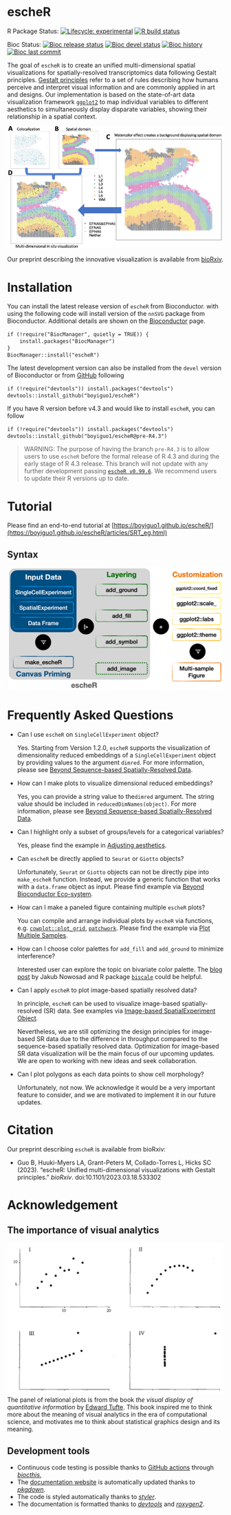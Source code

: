 
# escheR

<!-- badges: start -->
R Package Status: 
[![Lifecycle: experimental](https://img.shields.io/badge/lifecycle-experimental-orange.svg)](https://lifecycle.r-lib.org/articles/stages.html#experimental)
[![R build status](https://github.com/boyiguo1/escheR/workflows/R-CMD-check-bioc/badge.svg)](https://github.com/boyiguo1/escheR/actions)

Bioc Status: 
[![Bioc release status](http://www.bioconductor.org/shields/build/release/bioc/escheR.svg)](https://bioconductor.org/checkResults/release/bioc-LATEST/escheR)
[![Bioc devel status](http://www.bioconductor.org/shields/build/devel/bioc/escheR.svg)](https://bioconductor.org/checkResults/devel/bioc-LATEST/escheR)
[![Bioc history](https://bioconductor.org/shields/years-in-bioc/escheR.svg)](https://bioconductor.org/packages/release/bioc/html/escheR.html#since)
[![Bioc last commit](https://bioconductor.org/shields/lastcommit/devel/bioc/escheR.svg)](http://bioconductor.org/checkResults/devel/bioc-LATEST/escheR/)

<!-- badges: end -->

The goal of `escheR` is to create an unified multi-dimensional spatial visualizations for spatially-resolved transcriptomics data following Gestalt principles. [Gestalt principles](http://www.scholarpedia.org/article/Gestalt_principles) refer to a set of rules describing how humans perceive and interpret visual information and are commonly applied in art and designs. Our implementation is based on the state-of-art data visualization framework [`ggplot2`](https://ggplot2.tidyverse.org/) to map individual variables to different aesthetics to simultaneously display disparate variables, showing their relationship in a spatial context.

![](man/figures/insitu.jpg)

Our preprint describing the innovative visualization is available from [bioRxiv](https://www.biorxiv.org/content/10.1101/2023.03.18.533302).

# Installation

You can install the latest release version of `escheR` from Bioconductor. with using the following code will install version of the `nnSVG` package from Bioconductor. Additional details are shown on the [Bioconductor](https://bioconductor.org/packages/escheR) page.

```{r}
if (!require("BiocManager", quietly = TRUE)) {
    install.packages("BiocManager")
}
BiocManager::install("escheR")
```

The latest development version can also be installed from the `devel` version of Bioconductor or from [GitHub](https://github.com/boyiguo1/escheR) following

```{r}
if (!require("devtools")) install.packages("devtools")
devtools::install_github("boyiguo1/escheR")
```

If you have R version before v4.3 and would like to install `escheR`, you can follow

```{r}
if (!require("devtools")) install.packages("devtools")
devtools::install_github("boyiguo1/escheR@pre-R4.3")
```

> WARNING: The purpose of having the branch `pre-R4.3` is to allow users to use `escheR` before the formal release of R 4.3 and during the early stage of R 4.3 release. This branch will not update with any further development passing [`escheR v0.99.6`](https://github.com/boyiguo1/escheR/blob/devel/NEWS.md). We recommend users to update their R versions up to date.

# Tutorial
Please find an end-to-end tutorial at [https://boyiguo1.github.io/escheR/](https://boyiguo1.github.io/escheR/articles/SRT_eg.html)

## Syntax
![](man/figures/syntax.png)

# Frequently Asked Questions

* Can I use `escheR` on `SingleCellExperiment` object?

  Yes. Starting from Version 1.2.0, `escheR` supports the visualization of 
  dimensionality reduced embeddings of a `SingleCellExperiment` object by
  providing values to the argument `dimred`. For more information, please see
  [Beyond Sequence-based Spatially-Resolved Data](https://boyi-guo.com/escheR/articles/more_than_visium.html#visualized-dimensionality-reduced-embedding-with-singlecellexperiment).

* How can I make plots to visualize dimensional reduced embeddings?

  Yes, you can provide a string value to the`dimred` argument. The string value
  should be included in `reducedDimNames(object)`. For more information, please
  see [Beyond Sequence-based Spatially-Resolved Data](https://boyi-guo.com/escheR/articles/more_than_visium.html#visualized-dimensionality-reduced-embedding-with-singlecellexperiment).

* Can I highlight only a subset of groups/levels for a categorical variables?

  Yes, please find the example in [Adjusting aesthetics](https://boyi-guo.com/escheR/articles/SRT_eg.html#adjusting-aesthetics).

* Can `escheR` be directly applied to `Seurat` or `Giotto` objects?

  Unfortunately, `Seurat` or `Giotto` objects can not be directly pipe into
  `make_escheR` function. Instead, we provide a generic function that works
  with a `data.frame` object as input. Please find example via [Beyond Bioconductor Eco-system](https://boyi-guo.com/escheR/articles/more_than_visium.html#beyond-bioconductor-eco-system).

* How can I make a paneled figure containing multiple `escheR` plots?

  You can compile and arrange individual plots by `escheR` via functions, e.g. [`cowplot::plot_grid`](https://wilkelab.org/cowplot/articles/plot_grid.html), [`patchwork`](https://patchwork.data-imaginist.com/index.html). Please find the
  example via [Plot Multiple Samples](https://boyi-guo.com/escheR/articles/SRT_eg.html#plot-multiple-samples).

* How can I choose color palettes for `add_fill` and `add_ground` to minimize interference?

  Interested user can explore the topic on bivariate color palette. The [blog post](https://jakubnowosad.com/posts/2020-08-25-cbc-bp2/) by Jakub Nowosad and R package [`biscale`](https://cran.r-project.org/web/packages/biscale/vignettes/bivariate_palettes.html) could be helpful.

* Can I apply `escheR` to plot image-based spatially resolved data?

  In principle, `escheR` can be used to visualize image-based spatially-resolved (SR)
  data. See examples via [Image-based SpatialExperiment Object](https://boyi-guo.com/escheR/articles/more_than_visium.html#image-based-spatialexperiment-object).
  
  Nevertheless, we are still optimizing the design principles for image-based SR
  data due to the difference in throughput compared to the sequence-based
  spatially resolved data. Optimization for image-based SR data visualization
  will be the main focus of our upcoming updates. We are open to working with
  new ideas and seek collaboration.

* Can I plot polygons as each data points to show cell morphology?

  Unfortunately, not now. We acknowledge it would be a very important feature to
  consider, and we are motivated to implement it in our future updates.

# Citation

Our preprint describing `escheR` is available from bioRxiv:

* Guo B, Huuki-Myers LA, Grant-Peters M, Collado-Torres L, Hicks SC (2023). “escheR: Unified multi-dimensional visualizations with Gestalt principles.” _bioRxiv_. doi:10.1101/2023.03.18.533302

# Acknowledgement

## The importance of visual analytics
![](man/figures/visual_analytics.png)
The panel of relational plots is from the book _the visual display of quantitative information_ by [Edward Tufte](https://www.edwardtufte.com/tufte/books_vdqi). This book inspired me to think more about the meaning of visual analytics in the era of computational science, and motivates me to think about statistical graphics design and its meaning.


## Development tools

- Continuous code testing is possible thanks to [GitHub
  actions](https://www.tidyverse.org/blog/2020/04/usethis-1-6-0/)
  through *[biocthis](https://lcolladotor.github.io/biocthis/)*,
- The [documentation
  website](https://boyiguo1.github.io/escheR/) is
  automatically updated thanks to
  *[pkgdown](https://CRAN.R-project.org/package=pkgdown)*.
- The code is styled automatically thanks to
  *[styler](https://CRAN.R-project.org/package=styler)*.
- The documentation is formatted thanks to
  *[devtools](https://CRAN.R-project.org/package=devtools)* and
  *[roxygen2](https://CRAN.R-project.org/package=roxygen2)*.
